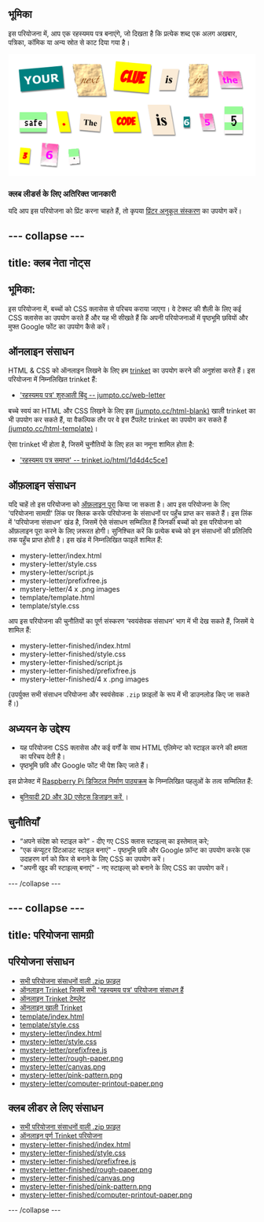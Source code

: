 ## भूमिका

इस परियोजना में, आप एक रहस्यमय पत्र बनाएंगे, जो दिखता है कि प्रत्येक शब्द एक अलग अखबार, पत्रिका, कॉमिक या अन्य स्रोत से काट दिया गया है।

![स्क्रीनशॉट](images/letter-final.png)

### क्लब लीडर्स के लिए अतिरिक्त जानकारी

यदि आप इस परियोजना को प्रिंट करना चाहते हैं, तो कृपया [प्रिंटर अनुकूल संस्करण](https://projects.raspberrypi.org/en/projects/mystery-letter/print) का उपयोग करें।

## \--- collapse \---

## title: क्लब नेता नोट्स

## भूमिका:

इस परियोजना में, बच्चों को CSS क्लासेस से परिचय कराया जाएगा। वे टेक्स्ट की शैली के लिए कई CSS क्लासेस का उपयोग करते हैं और यह भी सीखते हैं कि अपनी परियोजनाओं में पृष्ठभूमि छवियों और मुफ्त Google फोंट का उपयोग कैसे करें।

## ऑनलाइन संसाधन

HTML & CSS को ऑनलाइन लिखने के लिए हम [trinket](https://trinket.io/) का उपयोग करने की अनुशंसा करते हैं। इस परियोजना में निम्नलिखित trinket हैं:

* ['रहस्यमय पत्र' शुरुआती बिंदु -- jumpto.cc/web-letter](http://jumpto.cc/web-letter)

बच्चे स्वयं का HTML और CSS लिखने के लिए इस [(jumpto.cc/html-blank)](http://jumpto.cc/html-blank) खाली trinket का भी उपयोग कर सकते हैं, या वैकल्पिक तौर पर वे इस टैंपलेट trinket का उपयोग कर सकते हैं [(jumpto.cc/html-template)](http://jumpto.cc/html-template)।

ऐसा trinket भी होता है, जिसमें चुनौतियों के लिए हल का नमूना शामिल होता है:

* ['रहस्यमय पत्र समाप्त' -- trinket.io/html/1d4d4c5ce1](https://trinket.io/html/1d4d4c5ce1)

## ऑफ़लाइन संसाधन

यदि चाहें तो इस परियोजना को [ऑफ़लाइन पूरा](https://www.codeclubprojects.org/en-GB/resources/webdev-working-offline/) किया जा सकता है। आप इस परियोजना के लिए 'परियोजना सामग्री' लिंक पर क्लिक करके परियोजना के संसाधनों पर पहुँच प्राप्त कर सकते हैं। इस लिंक में 'परियोजना संसाधन' खंड है, जिसमें ऐसे संसाधन सम्मिलित हैं जिनकी बच्चों को इस परियोजना को ऑफ़लाइन पूरा करने के लिए ज़रूरत होगी। सुनिश्चित करें कि प्रत्येक बच्चे को इन संसाधनों की प्रतिलिपि तक पहुँच प्राप्त होती है। इस खंड में निम्नलिखित फाइलें शामिल हैं:

* mystery-letter/index.html
* mystery-letter/style.css
* mystery-letter/script.js
* mystery-letter/prefixfree.js
* mystery-letter/4 x .png images
* template/template.html
* template/style.css

आप इस परियोजना की चुनौतियों का पूर्ण संस्करण ‘स्वयंसेवक संसाधन’ भाग में भी देख सकते हैं, जिसमें ये शामिल हैं:

* mystery-letter-finished/index.html
* mystery-letter-finished/style.css
* mystery-letter-finished/script.js
* mystery-letter-finished/prefixfree.js
* mystery-letter-finished/4 x .png images

(उपर्युक्त सभी संसाधन परियोजना और स्वयंसेवक `.zip` फ़ाइलों के रूप में भी डाउनलोड किए जा सकते हैं।)

## अध्ययन के उद्देश्य

* यह परियोजना CSS क्लासेस और कई वर्गों के साथ HTML एलिमेन्ट को स्टाइल करने की क्षमता का परिचय देती है।
* पृष्ठभूमि छवि और Google फोंट भी पेश किए जाते हैं। 

इस प्रोजेक्ट में [Raspberry Pi डिजिटल निर्माण पाठ्यक्रम](http://rpf.io/curriculum) के निम्नलिखित पहलुओं के तत्व सम्मिलित हैं:

* [ बुनियादी 2D और 3D एसेट्स डिजाइन करें ](https://www.raspberrypi.org/curriculum/design/creator)।

## चुनौतियाँ

* “अपने संदेश को स्टाइल करे” - दीए गए CSS क्लास स्टाइल्स् का इस्तेमाल् करे;
* "एक कंप्यूटर प्रिंटआउट स्टाइल बनाएं" - पृष्ठभूमि छवि और Google फ़ॉन्ट का उपयोग करके एक उदाहरण वर्ग को फिर से बनाने के लिए CSS का उपयोग करें। 
* "अपनी खुद की स्टाइल्स् बनाएं" - नए स्टाइल्स् को बनाने के लिए CSS का उपयोग करें।

\--- /collapse \---

## \--- collapse \---

## title: परियोजना सामग्री

## परियोजना संसाधन

* [सभी परियोजना संसाधनों वाली .zip फ़ाइल](https://rpf.io/p/en/mystery-letter-go)
* [ऑनलाइन Trinket जिसमें सभी 'रहस्यमय पत्र' परियोजना संसाधन हैं](http://jumpto.cc/web-letter)
* [ऑनलाइन Trinket टेम्प्लेट](http://jumpto.cc/trinket-template)
* [ऑनलाइन खाली Trinket](http://jumpto.cc/trinket-blank)
* [template/index.html](resources/template-index.html)
* [template/style.css](resources/template-style.css)
* [mystery-letter/index.html](resources/mystery-letter-index.html)
* [mystery-letter/style.css](resources/mystery-letter-style.css)
* [mystery-letter/prefixfree.js](resources/mystery-letter-prefixfree.js)
* [mystery-letter/rough-paper.png](resources/mystery-letter-rough-paper.png)
* [mystery-letter/canvas.png](resources/mystery-letter-canvas.png)
* [mystery-letter/pink-pattern.png](resources/mystery-letter-pink-pattern.png)
* [mystery-letter/computer-printout-paper.png](resources/mystery-letter-computer-printout-paper.png)

## क्लब लीडर ले लिए संसाधन

* [सभी परियोजना संसाधनों वाली .zip फ़ाइल](https://rpf.io/p/en/mystery-letter-go)
* [ऑनलाइन पूर्ण Trinket परियोजना](https://trinket.io/html/1d4d4c5ce1)
* [mystery-letter-finished/index.html](resources/mystery-letter-finished-index.html)
* [mystery-letter-finished/style.css](resources/mystery-letter-finished-style.css)
* [mystery-letter-finished/prefixfree.js](resources/mystery-letter-finished-prefixfree.js)
* [mystery-letter-finished/rough-paper.png](resources/mystery-letter-finished-rough-paper.png)
* [mystery-letter-finished/canvas.png](resources/mystery-letter-finished-canvas.png)
* [mystery-letter-finished/pink-pattern.png](resources/mystery-letter-finished-pink-pattern.png)
* [mystery-letter-finished/computer-printout-paper.png](resources/mystery-letter-finished-computer-printout-paper.png)

\--- /collapse \---